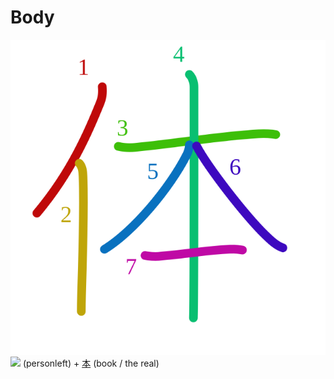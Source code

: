 # Body
![4f53](../kanji-colorize/4f53.svg)
![](http://www.kanjidamage.com/assets/radsmall/man-d0fa8d3e87b0dcd06a7777a6693f057bfe7d041f88edfa20c6663c61cf324435.jpg) (personleft) + [本](../../Vocabulary/本.md) (book / the real) 